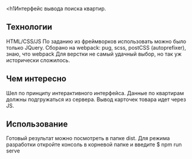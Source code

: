 <h1Интерфейс вывода поиска квартир.</h1>

<h2>Технологии</h2>

HTML/CSS/JS
По заданию из фреймворков использовать можно было только JQuery.
Сборано на webpack: pug, scss, postCSS (autoprefixer), 
знаю, что webpack Для верстки не самый удачный выбор, но так уж исторически сложилось.

<h2>Чем интересно</h2>
Шел по принципу интерактивного интерфейса. Данные по квартирам должны подгружаться из сервера. 
Вывод карточек товара идет через JS. 

<h2>Использование</h2>

Готовый результат можно посмотреть в папке dist. 
Для режима разработки откройте консоль в корневой папке и введите $ npm run serve

